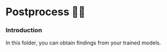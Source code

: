 # Postprocess 🧑‍💻

### Introduction
In this folder, you can obtain findings from your trained models. 